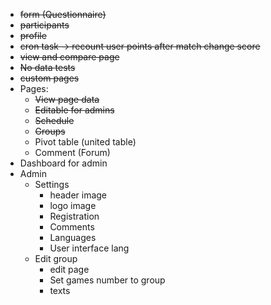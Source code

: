 - ~~form (Questionnaire)~~
- ~~participants~~
- ~~profile~~
- ~~cron task -> recount user points after match change score~~
- ~~view and compare page~~
- ~~No data tests~~
- ~~custom pages~~
- Pages:
  - ~~View page data~~ 
  - ~~Editable for admins~~
  - ~~Schedule~~
  - ~~Groups~~
  - Pivot table (united table)
  - Comment (Forum)
- Dashboard for admin
- Admin
  - Settings
    - header image
    - logo image
    - Registration
    - Comments
    - Languages
    - User interface lang
  - Edit group
    - edit page
    - Set games number to group
    - texts